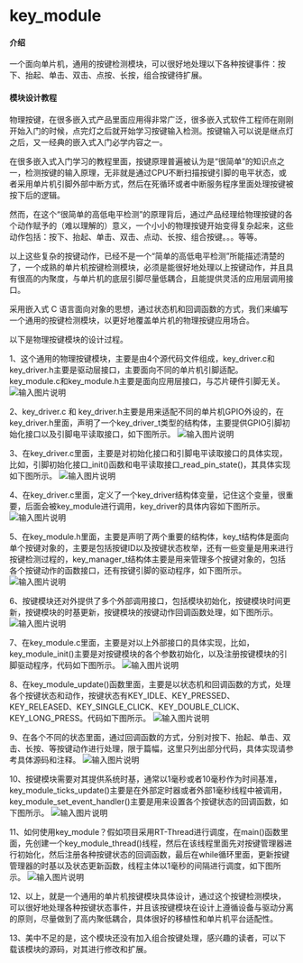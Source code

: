 # key_module

#### 介绍
一个面向单片机，通用的按键检测模块，可以很好地处理以下各种按键事件：按下、抬起、单击、双击、点按、长按，组合按键待扩展。

#### 模块设计教程

物理按键，在很多嵌入式产品里面应用得非常广泛，很多嵌入式软件工程师在刚刚开始入门的时候，点完灯之后就开始学习按键输入检测。按键输入可以说是继点灯之后，又一经典的嵌入式入门必学内容之一。

在很多嵌入式入门学习的教程里面，按键原理普遍被认为是“很简单”的知识点之一，检测按键的输入原理，无非就是通过CPU不断扫描按键引脚的电平状态，或者采用单片机引脚外部中断方式，然后在死循环或者中断服务程序里面处理按键被按下后的逻辑。

然而，在这个“很简单的高低电平检测”的原理背后，通过产品经理给物理按键的各个动作赋予的（难以理解的）意义，一个小小的物理按键开始变得复杂起来，这些动作包括：按下、抬起、单击、双击、点动、长按、组合按键。。。等等。

以上这些复杂的按键动作，已经不是一个“简单的高低电平检测”所能描述清楚的了，一个成熟的单片机按键检测模块，必须是能很好地处理以上按键动作，并且具有很高的内聚度，与单片机的底层引脚尽量低耦合，且能提供灵活的应用层调用接口。

采用嵌入式 C 语言面向对象的思想，通过状态机和回调函数的方式，我们来编写一个通用的按键检测模块，以更好地覆盖单片机的物理按键应用场合。

以下是物理按键模块的设计过程。

1、这个通用的物理按键模块，主要是由4个源代码文件组成，key_driver.c和key_driver.h主要是驱动层接口，主要面向不同的单片机引脚适配。key_module.c和key_module.h主要是面向应用层接口，与芯片硬件引脚无关。
![输入图片说明](https://foruda.gitee.com/images/1717393396679399738/467cf9a1_4981101.jpeg "1.jpg")

2、key_driver.c 和 key_driver.h主要是用来适配不同的单片机GPIO外设的，在key_driver.h里面，声明了一个key_driver_t类型的结构体，主要提供GPIO引脚初始化接口以及引脚电平读取接口，如下图所示。
![输入图片说明](https://foruda.gitee.com/images/1717393425409606429/81a24a7d_4981101.jpeg "2.jpg")

3、在key_driver.c里面，主要是对初始化接口和引脚电平读取接口的具体实现，比如，引脚初始化接口_init()函数和电平读取接口_read_pin_state()，其具体实现如下图所示。
![输入图片说明](https://foruda.gitee.com/images/1717393450529772697/58805342_4981101.jpeg "3.jpg")

4、在key_driver.c里面，定义了一个key_driver结构体变量，记住这个变量，很重要，后面会被key_module进行调用，key_driver的具体内容如下图所示。
![输入图片说明](https://foruda.gitee.com/images/1717393479631155658/414d5f48_4981101.jpeg "4.jpg")

5、在key_module.h里面，主要是声明了两个重要的结构体，key_t结构体是面向单个按键对象的，主要是包括按键ID以及按键状态枚举，还有一些变量是用来进行按键检测过程的，key_manager_t结构体主要是用来管理多个按键对象的，包括各个按键动作的函数接口，还有按键引脚的驱动程序，如下图所示。
![输入图片说明](https://foruda.gitee.com/images/1717393510083090700/888a3d3e_4981101.jpeg "5.jpg")

6、按键模块还对外提供了多个外部调用接口，包括模块初始化，按键模块时间更新，按键模块的时基更新，按键模块的按键动作回调函数处理，如下图所示。
![输入图片说明](https://foruda.gitee.com/images/1717393534329469579/95a6203c_4981101.jpeg "6.jpg")

7、在key_module.c里面，主要是对以上外部接口的具体实现，比如，key_module_init()主要是对按键模块的各个参数初始化，以及注册按键模块的引脚驱动程序，代码如下图所示。
![输入图片说明](https://foruda.gitee.com/images/1717393564475330838/6004c4da_4981101.jpeg "7.jpg")

8、在key_module_update()函数里面，主要是以状态机和回调函数的方式，处理各个按键状态和动作，按键状态有KEY_IDLE、KEY_PRESSED、KEY_RELEASED、KEY_SINGLE_CLICK、KEY_DOUBLE_CLICK、KEY_LONG_PRESS。代码如下图所示。
![输入图片说明](https://foruda.gitee.com/images/1717393590341949530/fd855f58_4981101.jpeg "8.jpg")

9、在各个不同的状态里面，通过回调函数的方式，分别对按下、抬起、单击、双击、长按、等按键动作进行处理，限于篇幅，这里只列出部分代码，具体实现请参考具体源码和注释。
![输入图片说明](https://foruda.gitee.com/images/1717393615329342281/fadb5084_4981101.jpeg "9.jpg")

10、按键模块需要对其提供系统时基，通常以1毫秒或者10毫秒作为时间基准，key_module_ticks_update()主要是在外部定时器或者外部1毫秒线程中被调用，key_module_set_event_handler()主要是用来设置各个按键状态的回调函数，如下图所示。
![输入图片说明](https://foruda.gitee.com/images/1717393642669027958/5bffacc9_4981101.jpeg "10.jpg")

11、如何使用key_module？假如项目采用RT-Thread进行调度，在main()函数里面，先创建一个key_module_thread()线程，然后在该线程里面先对按键管理器进行初始化，然后注册各种按键状态的回调函数，最后在while循环里面，更新按键管理器的时基以及状态更新函数，线程主体以1毫秒的间隔进行调度，如下图所示。
![输入图片说明](https://foruda.gitee.com/images/1717393668479403140/83fbb275_4981101.jpeg "11.jpg")

12、以上，就是一个通用的单片机按键模块具体设计，通过这个按键检测模块，可以很好地处理各种按键状态事件，并且该按键模块在设计上遵循设备与驱动分离的原则，尽量做到了高内聚低耦合，具体很好的移植性和单片机平台适配性。

13、美中不足的是，这个模块还没有加入组合按键处理，感兴趣的读者，可以下载该模块的源码，对其进行修改和扩展。


